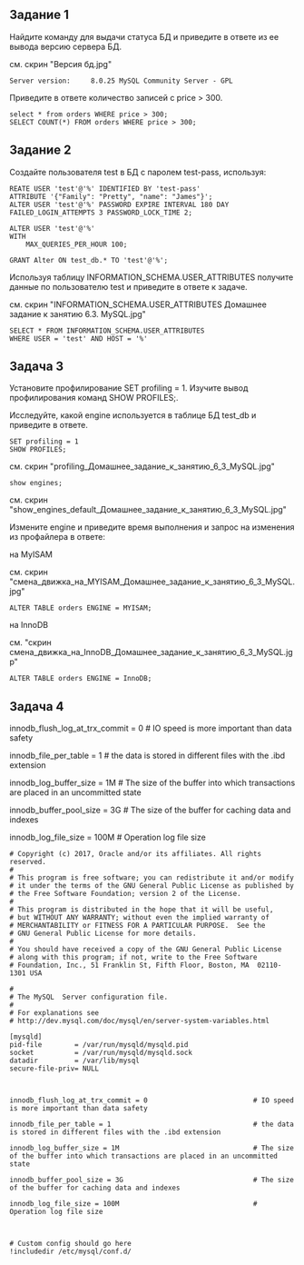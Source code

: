 ## Задание 1

Найдите команду для выдачи статуса БД и приведите в ответе из ее вывода версию сервера БД.

см. скрин "Версия бд.jpg"
```
Server version:		8.0.25 MySQL Community Server - GPL
```

Приведите в ответе количество записей с price > 300.

````
select * from orders WHERE price > 300;
SELECT COUNT(*) FROM orders WHERE price > 300;
````



## Задание 2


Создайте пользователя test в БД c паролем test-pass, используя:
````
REATE USER 'test'@'%' IDENTIFIED BY 'test-pass'
ATTRIBUTE '{"Family": "Pretty", "name": "James"}';
ALTER USER 'test'@'%' PASSWORD EXPIRE INTERVAL 180 DAY 
FAILED_LOGIN_ATTEMPTS 3 PASSWORD_LOCK_TIME 2;

ALTER USER 'test'@'%'
WITH
	MAX_QUERIES_PER_HOUR 100;

GRANT Alter ON test_db.* TO 'test'@'%';
````
  

Используя таблицу INFORMATION_SCHEMA.USER_ATTRIBUTES получите данные по пользователю test и приведите в ответе к задаче.

см. скрин "INFORMATION_SCHEMA.USER_ATTRIBUTES Домашнее задание к занятию 6.3. MySQL.jpg"

````
SELECT * FROM INFORMATION_SCHEMA.USER_ATTRIBUTES
WHERE USER = 'test' AND HOST = '%'
````

## Задача 3

Установите профилирование SET profiling = 1. Изучите вывод профилирования команд SHOW PROFILES;.

Исследуйте, какой engine используется в таблице БД test_db и приведите в ответе.

````
SET profiling = 1
SHOW PROFILES;
````

см. скрин "profiling_Домашнее_задание_к_занятию_6_3_MySQL.jpg"

````
show engines;
````
см. скрин "show_engines_default_Домашнее_задание_к_занятию_6_3_MySQL.jpg"

Измените engine и приведите время выполнения и запрос на изменения из профайлера в ответе:

на MyISAM

см. скрин "смена_движка_на_MYISAM_Домашнее_задание_к_занятию_6_3_MySQL.jpg"

````
ALTER TABLE orders ENGINE = MYISAM;
````

на InnoDB

см. "скрин смена_движка_на_InnoDB_Домашнее_задание_к_занятию_6_3_MySQL.jgp"
````
ALTER TABLE orders ENGINE = InnoDB;
````

## Задача 4

innodb_flush_log_at_trx_commit = 0                          # IO speed is more important than data safety

innodb_file_per_table = 1                                   # the data is stored in different files with the .ibd extension

innodb_log_buffer_size = 1M                                 # The size of the buffer into which transactions are placed in an uncommitted state

innodb_buffer_pool_size = 3G                                # The size of the buffer for caching data and indexes

innodb_log_file_size = 100M                                 # Operation log file size

````
# Copyright (c) 2017, Oracle and/or its affiliates. All rights reserved.
#
# This program is free software; you can redistribute it and/or modify
# it under the terms of the GNU General Public License as published by
# the Free Software Foundation; version 2 of the License.
#
# This program is distributed in the hope that it will be useful,
# but WITHOUT ANY WARRANTY; without even the implied warranty of
# MERCHANTABILITY or FITNESS FOR A PARTICULAR PURPOSE.  See the
# GNU General Public License for more details.
#
# You should have received a copy of the GNU General Public License
# along with this program; if not, write to the Free Software
# Foundation, Inc., 51 Franklin St, Fifth Floor, Boston, MA  02110-1301 USA

#
# The MySQL  Server configuration file.
#
# For explanations see
# http://dev.mysql.com/doc/mysql/en/server-system-variables.html

[mysqld]
pid-file        = /var/run/mysqld/mysqld.pid
socket          = /var/run/mysqld/mysqld.sock
datadir         = /var/lib/mysql
secure-file-priv= NULL



innodb_flush_log_at_trx_commit = 0                          # IO speed is more important than data safety

innodb_file_per_table = 1                                   # the data is stored in different files with the .ibd extension

innodb_log_buffer_size = 1M                                 # The size of the buffer into which transactions are placed in an uncommitted state

innodb_buffer_pool_size = 3G                                # The size of the buffer for caching data and indexes

innodb_log_file_size = 100M                                 # Operation log file size



# Custom config should go here
!includedir /etc/mysql/conf.d/
````